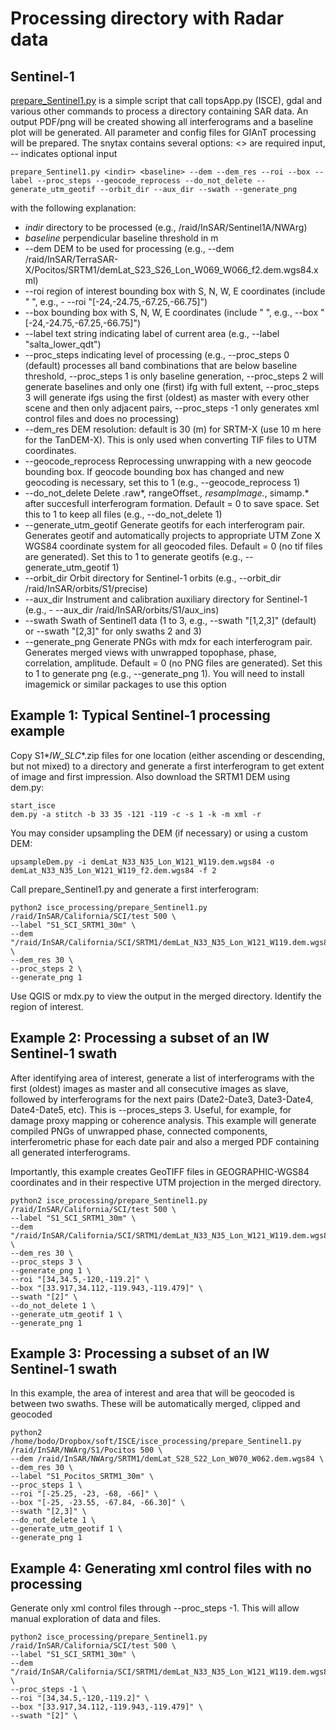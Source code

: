 # Processing directory with Radar data

## Sentinel-1
[prepare_Sentinel1.py](prepare_Sentinel1.py) is a simple script that call topsApp.py (ISCE), gdal and various other commands to process a directory containing SAR data. An output PDF/png will be created showing all interferograms and a baseline plot will be generated. All parameter and config files for GIAnT processing will be prepared. The snytax contains several options:
<> are required input, -- indicates optional input
```
prepare_Sentinel1.py <indir> <baseline> --dem --dem_res --roi --box --label --proc_steps --geocode_reprocess --do_not_delete --generate_utm_geotif --orbit_dir --aux_dir --swath --generate_png
```

with the following explanation:
- _indir_		directory to be processed (e.g., /raid/InSAR/Sentinel1A/NWArg)
- _baseline_		perpendicular baseline threshold in m
- --dem			DEM to be used for processing (e.g., --dem /raid/InSAR/TerraSAR-X/Pocitos/SRTM1/demLat_S23_S26_Lon_W069_W066_f2.dem.wgs84.xml)
- --roi			region of interest bounding box with S, N, W, E coordinates (include " ", e.g., - --roi "[-24,-24.75,-67.25,-66.75]")
- --box			bounding box with S, N, W, E coordinates (include " ", e.g., --box "[-24,-24.75,-67.25,-66.75]")
- --label			text string indicating label of current area (e.g., --label "salta_lower_qdt")
- --proc_steps		indicating level of processing (e.g., --proc_steps 0 (default) processes all band combinations that are below baseline threshold, --proc_steps 1 is only baseline generation, --proc_steps 2 will generate baselines and only one (first) ifg with full extent, --proc_steps 3 will generate ifgs using the first (oldest) as master with every other scene and then only adjacent pairs, --proc_steps -1 only generates xml control files and does no processing)
- --dem_res			DEM resolution: default is 30 (m) for SRTM-X (use 10 m here for the TanDEM-X). This is only used when converting TIF files to UTM coordinates.
- --geocode_reprocess	Reprocessing unwrapping with a new geocode bounding box. If geocode bounding box has changed and new geocoding is necessary, set this to 1 (e.g., --geocode_reprocess 1)
- --do_not_delete		Delete .raw*, rangeOffset.*, resampImage.*, simamp.* after succesfull interferogram formation. Default = 0 to save space. Set this to 1 to keep all files (e.g., --do_not_delete 1)
- --generate_utm_geotif	Generate geotifs for each interferogram pair. Generates geotif and automatically projects to appropriate UTM Zone X WGS84 coordinate system for all geocoded files. Default = 0 (no tif files are generated). Set this to 1 to generate geotifs (e.g., --generate_utm_geotif 1)
- --orbit_dir		Orbit directory for Sentinel-1 orbits (e.g., --orbit_dir /raid/InSAR/orbits/S1/precise)
- --aux_dir		Instrument and calibration auxiliary directory for Sentinel-1 (e.g., - --aux_dir /raid/InSAR/orbits/S1/aux_ins)
- --swath			Swath of Sentinel1 data (1 to 3, e.g., --swath "[1,2,3]" (default) or --swath "[2,3]" for only swaths 2 and 3)
- --generate_png		Generate PNGs with mdx for each interferogram pair. Generates merged views with unwrapped topophase, phase, correlation, amplitude. Default = 0 (no PNG files are generated). Set this to 1 to generate png (e.g., --generate_png 1). You will need to install imagemick or similar packages to use this option

## Example 1: Typical Sentinel-1 processing example
Copy S1*_IW_SLC_*.zip files for one location (either ascending or descending, but not mixed) to a directory and generate a first interferogram to get extent of image and first impression. Also download the SRTM1 DEM using dem.py:
```
start_isce
dem.py -a stitch -b 33 35 -121 -119 -c -s 1 -k -m xml -r
```
You may consider upsampling the DEM (if necessary) or using a custom DEM:
```
upsampleDem.py -i demLat_N33_N35_Lon_W121_W119.dem.wgs84 -o demLat_N33_N35_Lon_W121_W119_f2.dem.wgs84 -f 2
```

Call prepare_Sentinel1.py and generate a first interferogram: 
```
python2 isce_processing/prepare_Sentinel1.py /raid/InSAR/California/SCI/test 500 \
--label "S1_SCI_SRTM1_30m" \
--dem "/raid/InSAR/California/SCI/SRTM1/demLat_N33_N35_Lon_W121_W119.dem.wgs84" \
--dem_res 30 \
--proc_steps 2 \
--generate_png 1
```

Use QGIS or mdx.py to view the output in the merged directory. Identify the region of interest.


## Example 2: Processing a subset of an IW Sentinel-1 swath
After identifying area of interest, generate a list of interferograms with the first (oldest) images as master and all consecutive images as slave, followed by interferograms for the next pairs (Date2-Date3, Date3-Date4, Date4-Date5, etc). This is --proces_steps 3. Useful, for example, for damage proxy mapping or coherence analysis. This example will generate compiled PNGs of unwrapped phase, connected components, interferometric phase for each date pair and also a merged PDF containing all generated interferograms.

Importantly, this example creates GeoTIFF files in GEOGRAPHIC-WGS84 coordinates and in their respective UTM projection in the merged directory.

```
python2 isce_processing/prepare_Sentinel1.py /raid/InSAR/California/SCI/test 500 \
--label "S1_SCI_SRTM1_30m" \
--dem "/raid/InSAR/California/SCI/SRTM1/demLat_N33_N35_Lon_W121_W119.dem.wgs84" \
--dem_res 30 \
--proc_steps 3 \
--generate_png 1 \
--roi "[34,34.5,-120,-119.2]" \
--box "[33.917,34.112,-119.943,-119.479]" \
--swath "[2]" \
--do_not_delete 1 \
--generate_utm_geotif 1 \
--generate_png 1
```


## Example 3: Processing a subset of an IW Sentinel-1 swath
In this example, the area of interest and area that will be geocoded is between two swaths. These will be automatically merged, clipped and geocoded

```
python2 /home/bodo/Dropbox/soft/ISCE/isce_processing/prepare_Sentinel1.py /raid/InSAR/NWArg/S1/Pocitos 500 \
--dem /raid/InSAR/NWArg/SRTM1/demLat_S28_S22_Lon_W070_W062.dem.wgs84 \
--dem_res 30 \
--label "S1_Pocitos_SRTM1_30m" \
--proc_steps 1 \
--roi "[-25.25, -23, -68, -66]" \
--box "[-25, -23.55, -67.84, -66.30]" \
--swath "[2,3]" \
--do_not_delete 1 \
--generate_utm_geotif 1 \
--generate_png 1
```


## Example 4: Generating xml control files with no processing
Generate only xml control files through --proc_steps -1. This will allow manual exploration of data and files.

```
python2 isce_processing/prepare_Sentinel1.py /raid/InSAR/California/SCI/test 500 \
--label "S1_SCI_SRTM1_30m" \
--dem "/raid/InSAR/California/SCI/SRTM1/demLat_N33_N35_Lon_W121_W119.dem.wgs84" \
--proc_steps -1 \
--roi "[34,34.5,-120,-119.2]" \
--box "[33.917,34.112,-119.943,-119.479]" \
--swath "[2]" \
```
